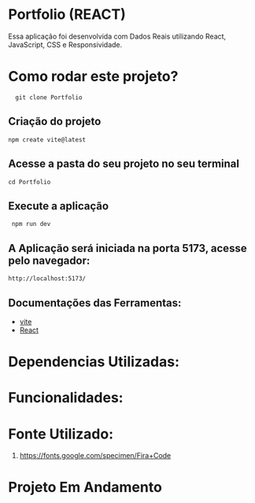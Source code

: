 # Portfolio  (REACT)

Essa aplicação foi desenvolvida com Dados Reais utilizando React, JavaScript, CSS  e Responsividade.

# Como rodar este projeto?
      git clone Portfolio

 ## Criação do projeto
    npm create vite@latest

 ## Acesse a pasta do seu projeto no seu terminal
    cd Portfolio

  ## Execute a aplicação
     npm run dev  

## A Aplicação será iniciada na porta  5173, acesse pelo navegador:
    http://localhost:5173/      

## Documentações das Ferramentas:

- [vite](https://vitejs.dev/)
- [React](https://react.dev/)


# Dependencias Utilizadas:
    
     

# Funcionalidades:


# Fonte Utilizado:

1. https://fonts.google.com/specimen/Fira+Code


# Projeto Em Andamento



